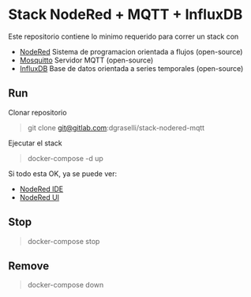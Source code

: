 # Stack NodeRed + MQTT + InfluxDB 

Este repositorio contiene lo minimo requerido para correr un stack con 

* [NodeRed](https://nodered.org/) Sistema de programacion orientada a flujos (open-source)
* [Mosquitto](https://mosquitto.org/) Servidor MQTT (open-source)
* [InfluxDB](https://www.influxdata.com/products/influxdb-overview/) Base de datos orientada a series temporales (open-source)

## Run

Clonar repositorio

> git clone git@gitlab.com:dgraselli/stack-nodered-mqtt

Ejecutar el stack

> docker-compose -d up

Si todo esta OK, ya se puede ver:

* [NodeRed IDE](http://localhost:1880)
* [NodeRed UI](http://localhost:1880/ui)

## Stop

> docker-compose stop

## Remove

> docker-compose down

